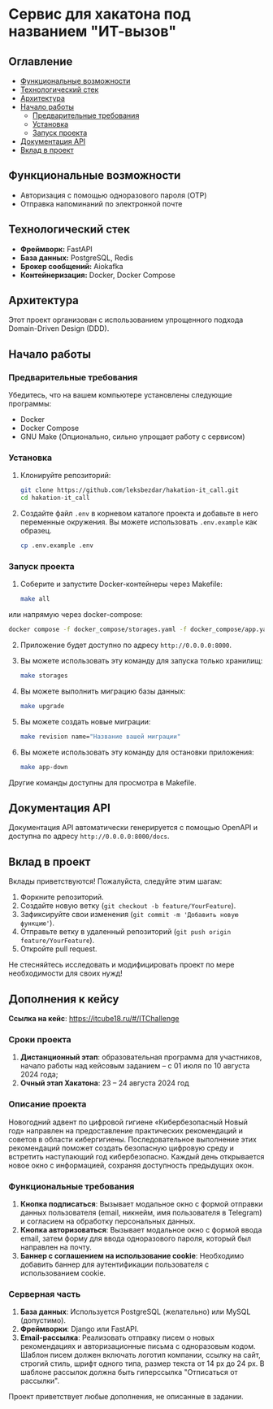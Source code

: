 # Сервис для хакатона под названием "ИТ-вызов"

## Оглавление

- [Функциональные возможности](#функциональные-возможности)
- [Технологический стек](#технологический-стек)
- [Архитектура](#архитектура)
- [Начало работы](#начало-работы)
  - [Предварительные требования](#предварительные-требования)
  - [Установка](#установка)
  - [Запуск проекта](#запуск-проекта)
- [Документация API](#документация-api)
- [Вклад в проект](#вклад-в-проект)

## Функциональные возможности

- Авторизация с помощью одноразового пароля (OTP)
- Отправка напоминаний по электронной почте

## Технологический стек

- **Фреймворк:** FastAPI
- **База данных:** PostgreSQL, Redis
- **Брокер сообщений:** Aiokafka
- **Контейнеризация:** Docker, Docker Compose

## Архитектура

Этот проект организован с использованием упрощенного подхода Domain-Driven Design (DDD).

## Начало работы

### Предварительные требования

Убедитесь, что на вашем компьютере установлены следующие программы:

- Docker
- Docker Compose
- GNU Make (Опционально, сильно упрощает работу с сервисом)

### Установка

1. Клонируйте репозиторий:

    ```sh
    git clone https://github.com/leksbezdar/hakation-it_call.git
    cd hakation-it_call
    ```

2. Создайте файл `.env` в корневом каталоге проекта и добавьте в него переменные окружения. Вы можете использовать `.env.example` как образец.

    ```sh
    cp .env.example .env
    ```

### Запуск проекта

1. Соберите и запустите Docker-контейнеры через Makefile:

    ```sh
    make all
    ```
    
или напрямую через docker-compose:

  ```sh
  docker compose -f docker_compose/storages.yaml -f docker_compose/app.yaml -f docker_compose/redis.yaml -f docker_compose/kafka.yaml --env-file .env up --build -d
  ```

2. Приложение будет доступно по адресу `http://0.0.0.0:8000`.

3. Вы можете использовать эту команду для запуска только хранилищ:

    ```sh
    make storages
    ```

4. Вы можете выполнить миграцию базы данных:

    ```sh
    make upgrade
    ```

5. Вы можете создать новые миграции:

    ```sh
    make revision name="Название вашей миграции"
    ```

6. Вы можете использовать эту команду для остановки приложения:

    ```sh
    make app-down
    ```

Другие команды доступны для просмотра в Makefile.

## Документация API

Документация API автоматически генерируется с помощью OpenAPI и доступна по адресу `http://0.0.0.0:8000/docs`.

## Вклад в проект

Вклады приветствуются! Пожалуйста, следуйте этим шагам:

1. Форкните репозиторий.
2. Создайте новую ветку (`git checkout -b feature/YourFeature`).
3. Зафиксируйте свои изменения (`git commit -m 'Добавить новую функцию'`).
4. Отправьте ветку в удаленный репозиторий (`git push origin feature/YourFeature`).
5. Откройте pull request.

Не стесняйтесь исследовать и модифицировать проект по мере необходимости для своих нужд!

## Дополнения к кейсу
**Ссылка на кейс**: https://itcube18.ru/#/ITChallenge

### Сроки проекта
1. **Дистанционный этап**: образовательная программа для участников,
начало работы над кейсовым заданием – с 01 июля по 10 августа 2024 года;
2. **Очный этап Хакатона**: 23 – 24 августа 2024 год

### Описание проекта

Новогодний адвент по цифровой гигиене «Кибербезопасный Новый год» направлен на предоставление практических рекомендаций и советов в области кибергигиены. Последовательное выполнение этих рекомендаций поможет создать безопасную цифровую среду и встретить наступающий год кибербезопасно. Каждый день открывается новое окно с информацией, сохраняя доступность предыдущих окон.

### Функциональные требования

1. **Кнопка подписаться**: Вызывает модальное окно с формой отправки данных пользователя (email, никнейм, имя пользователя в Telegram) и согласием на обработку персональных данных.
2. **Кнопка авторизоваться**: Вызывает модальное окно с формой ввода email, затем форму для ввода одноразового пароля, который был направлен на почту.
3. **Баннер с соглашением на использование cookie**: Необходимо добавить баннер для аутентификации пользователя с использованием cookie.

### Серверная часть

1. **База данных**: Используется PostgreSQL (желательно) или MySQL (допустимо).
2. **Фреймворки**: Django или FastAPI.
3. **Email-рассылка**: Реализовать отправку писем о новых рекомендациях и авторизационные письма с одноразовым кодом. Шаблон писем должен включать логотип компании, ссылку на сайт, строгий стиль, шрифт одного типа, размер текста от 14 px до 24 px. В шаблоне рассылок должна быть гиперссылка "Отписаться от рассылки".

Проект приветствует любые дополнения, не описанные в задании.

